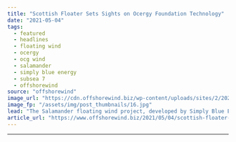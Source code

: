```yaml
---
title: "Scottish Floater Sets Sights on Ocergy Foundation Technology"
date: "2021-05-04"
tags: 
  - featured
  - headlines
  - floating wind
  - ocergy
  - ocg wind
  - salamander
  - simply blue energy
  - subsea 7
  - offshorewind
source: "offshorewind"
image_url: "https://cdn.offshorewind.biz/wp-content/uploads/sites/2/2021/05/04100007/Scottish-Floater-to-Test-Ocergy-Foundation-Technology.jpg"
image_fp: "/assets/img/post_thumbnails/16.jpg"
lead: "The Salamander floating wind project, developed by Simply Blue Energy in partnership with Subsea"
article_url: "https://www.offshorewind.biz/2021/05/04/scottish-floater-sets-sights-on-ocergy-foundation-technology/"
---
```


---
